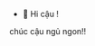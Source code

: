 - 👋 Hi cậu !

<!---
xming203/xming203 is a ✨ special ✨ repository because its `README.md` (this file) appears on your GitHub profile.
You can click the Preview link to take a look at your changes.
--->     chúc cậu ngủ ngon!!

     
